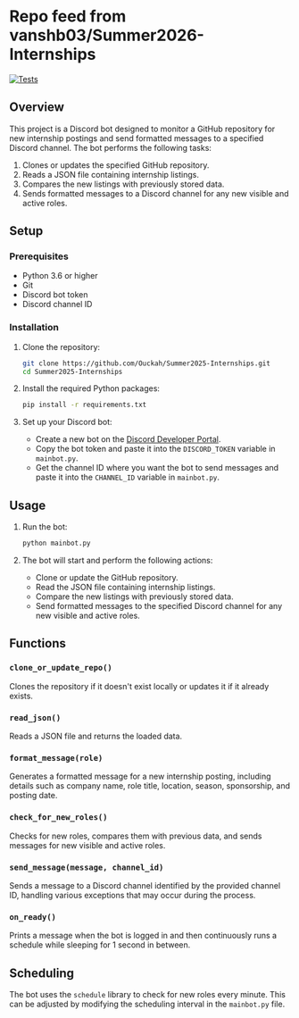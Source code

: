 # Repo feed from vanshb03/Summer2026-Internships
[![Tests](https://github.com/cvrve/internships-bot/actions/workflows/coverage.yml/badge.svg)](https://github.com/cvrve/internships-bot/actions)

## Overview

This project is a Discord bot designed to monitor a GitHub repository for new internship postings and send formatted messages to a specified Discord channel. The bot performs the following tasks:

1. Clones or updates the specified GitHub repository.
2. Reads a JSON file containing internship listings.
3. Compares the new listings with previously stored data.
4. Sends formatted messages to a Discord channel for any new visible and active roles.

## Setup

### Prerequisites

- Python 3.6 or higher
- Git
- Discord bot token
- Discord channel ID

### Installation

1. Clone the repository:
    ```sh
    git clone https://github.com/Ouckah/Summer2025-Internships.git
    cd Summer2025-Internships
    ```

2. Install the required Python packages:
    ```sh
    pip install -r requirements.txt
    ```

3. Set up your Discord bot:
    - Create a new bot on the [Discord Developer Portal](https://discord.com/developers/applications).
    - Copy the bot token and paste it into the `DISCORD_TOKEN` variable in `mainbot.py`.
    - Get the channel ID where you want the bot to send messages and paste it into the `CHANNEL_ID` variable in `mainbot.py`.

## Usage

1. Run the bot:
    ```sh
    python mainbot.py
    ```

2. The bot will start and perform the following actions:
    - Clone or update the GitHub repository.
    - Read the JSON file containing internship listings.
    - Compare the new listings with previously stored data.
    - Send formatted messages to the specified Discord channel for any new visible and active roles.

## Functions

### `clone_or_update_repo()`

Clones the repository if it doesn't exist locally or updates it if it already exists.

### `read_json()`

Reads a JSON file and returns the loaded data.

### `format_message(role)`

Generates a formatted message for a new internship posting, including details such as company name, role title, location, season, sponsorship, and posting date.

### `check_for_new_roles()`

Checks for new roles, compares them with previous data, and sends messages for new visible and active roles.

### `send_message(message, channel_id)`

Sends a message to a Discord channel identified by the provided channel ID, handling various exceptions that may occur during the process.

### `on_ready()`

Prints a message when the bot is logged in and then continuously runs a schedule while sleeping for 1 second in between.

## Scheduling

The bot uses the `schedule` library to check for new roles every minute. This can be adjusted by modifying the scheduling interval in the `mainbot.py` file.
